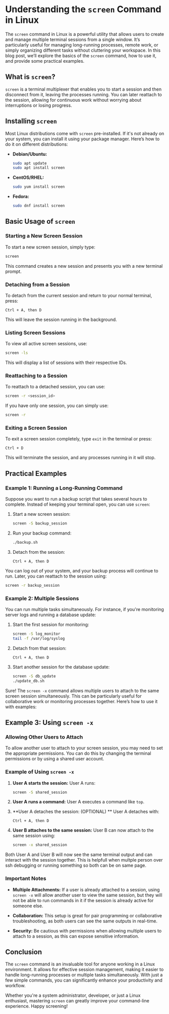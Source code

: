 # Understanding the `screen` Command in Linux

The `screen` command in Linux is a powerful utility that allows users to create and manage multiple terminal sessions from a single window. It’s particularly useful for managing long-running processes, remote work, or simply organizing different tasks without cluttering your workspace. In this blog post, we’ll explore the basics of the `screen` command, how to use it, and provide some practical examples.

## What is `screen`?

`screen` is a terminal multiplexer that enables you to start a session and then disconnect from it, leaving the processes running. You can later reattach to the session, allowing for continuous work without worrying about interruptions or losing progress.

## Installing `screen`

Most Linux distributions come with `screen` pre-installed. If it's not already on your system, you can install it using your package manager. Here’s how to do it on different distributions:

- **Debian/Ubuntu:**
  ```bash
  sudo apt update
  sudo apt install screen
  ```

- **CentOS/RHEL:**
  ```bash
  sudo yum install screen
  ```

- **Fedora:**
  ```bash
  sudo dnf install screen
  ```

## Basic Usage of `screen`

### Starting a New Screen Session

To start a new screen session, simply type:
```bash
screen
```

This command creates a new session and presents you with a new terminal prompt.

### Detaching from a Session

To detach from the current session and return to your normal terminal, press:
```
Ctrl + A, then D
```
This will leave the session running in the background.

### Listing Screen Sessions

To view all active screen sessions, use:
```bash
screen -ls
```

This will display a list of sessions with their respective IDs.

### Reattaching to a Session

To reattach to a detached session, you can use:
```bash
screen -r <session_id>
```
If you have only one session, you can simply use:
```bash
screen -r
```

### Exiting a Screen Session

To exit a screen session completely, type `exit` in the terminal or press:
```
Ctrl + D
```
This will terminate the session, and any processes running in it will stop.

## Practical Examples

### Example 1: Running a Long-Running Command

Suppose you want to run a backup script that takes several hours to complete. Instead of keeping your terminal open, you can use `screen`:

1. Start a new screen session:
   ```bash
   screen -S backup_session
   ```

2. Run your backup command:
   ```bash
   ./backup.sh
   ```

3. Detach from the session:
   ```
   Ctrl + A, then D
   ```

You can log out of your system, and your backup process will continue to run. Later, you can reattach to the session using:
```bash
screen -r backup_session
```

### Example 2: Multiple Sessions

You can run multiple tasks simultaneously. For instance, if you're monitoring server logs and running a database update:

1. Start the first session for monitoring:
   ```bash
   screen -S log_monitor
   tail -f /var/log/syslog
   ```

2. Detach from that session:
   ```
   Ctrl + A, then D
   ```

3. Start another session for the database update:
   ```bash
   screen -S db_update
   ./update_db.sh
   ```

Sure! The `screen -x` command allows multiple users to attach to the same screen session simultaneously. This can be particularly useful for collaborative work or monitoring processes together. Here’s how to use it with examples:

## Example 3: Using `screen -x`

### Allowing Other Users to Attach

To allow another user to attach to your screen session, you may need to set the appropriate permissions. You can do this by changing the terminal permissions or by using a shared user account.

### Example of Using `screen -x`

1. **User A starts the session:**
   User A runs:
   ```bash
   screen -S shared_session
   ```

2. **User A runs a command:**
   User A executes a command like `top`.

3. **User A detaches the session: (OPTIONAL) **
   User A detaches with:
   ```
   Ctrl + A, then D
   ```

4. **User B attaches to the same session:**
   User B can now attach to the same session using:
   ```bash
   screen -x shared_session
   ```

Both User A and User B will now see the same terminal output and can interact with the session together. This is helpfull when multple person over ssh debugging or running something so both can be on same page.

### Important Notes

- **Multiple Attachments:** If a user is already attached to a session, using `screen -x` will allow another user to view the same session, but they will not be able to run commands in it if the session is already active for someone else.
  
- **Collaboration:** This setup is great for pair programming or collaborative troubleshooting, as both users can see the same outputs in real-time.

- **Security:** Be cautious with permissions when allowing multiple users to attach to a session, as this can expose sensitive information.

## Conclusion

The `screen` command is an invaluable tool for anyone working in a Linux environment. It allows for effective session management, making it easier to handle long-running processes or multiple tasks simultaneously. With just a few simple commands, you can significantly enhance your productivity and workflow.

Whether you're a system administrator, developer, or just a Linux enthusiast, mastering `screen` can greatly improve your command-line experience. Happy screening!